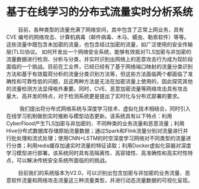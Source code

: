 # 基于在线学习的分布式流量实时分析系统
&emsp; &emsp;目前，各种类型的流量充满了网络空间，其中包含了正常上网业务，具有 CVE 编号的网络攻击、计算机病毒（邮件病毒、木马、蠕虫、勒索软件）等等。这些流量中既包含未加密的流量，也包含经过加密的流量，如广泛使用的安全传输层(TLS)协议。 如何开发出一个网络安全系统，能够有效抵对TLS加密与非加密的流量数据进行检测、分析与分类，并实时识别出网络上的恶意攻击行为成为现阶段面临的一个挑战。目前在工业界，已经已经有了基于网络端口映射的流量分类识别方法和基于有效载荷分析的流量分类识别方法等，但这些方法面临两个都面临了准确性和可靠性低的问题，且这两种方法是无法在加密流量上使用的，因此探究其他的流量检测方法显得格外重要。同时，CVE、恶意加密流量等网络攻击具有攻击量大、高并发的特点，对于检测系统更是提出了实时化与分布式部署的要求。

&emsp; &emsp; 我们提出将分布式网络系统与深度学习技术、虚拟化技术相结合，同时引入在线学习机制做到实时推断与模型动态更新。该系统具有以下特点：利用CyberFlood产生TLS加密与非加密的、不同种类的业务流量和恶意流量；利用Hive分布式数据库存储原始流量数据；通过Spark和Flink流量分别对流量进行并行批处理和流式处理；使用CNN+LSTM的时空深度学习网络对不同类型的流量进行分类；利用redis缓存加速实时流量的特征读取；利用Docker虚拟化容器对深度学习模型进行部署。该系统同时具有高隔离性、高容错性、高准确性和高实时性特点，可以解决传统安全系统所面临的的挑战。

&emsp; &emsp;目前我们的系统版本为V2.0，可以识别出包含加密与非加密的业务流量、恶意软件流量和网络攻击流量这三种流量类型，并进行动态流量数据的可视化呈现。

